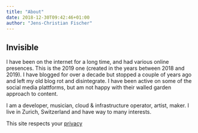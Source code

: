 ```yaml
---
title: "About"
date: 2018-12-30T09:42:46+01:00
author: "Jens-Christian Fischer"
---
```


## Invisible

I have been on the internet for a long time, and had various online presences.
This is the 2019 one (created in the years between 2018 and 2019). I have blogged
for over a decade but stopped a couple of years ago and left my old blog rot and 
disintegrate. I have been active on some of the social media plattforms, but am not
happy with their walled garden approach to content. 

I am a developer, musician, cloud & infrastructure operator, artist, maker. I live
in Zurich, Switzerland and have way to many interests.

This site respects your [privacy](/pages/privacy)


